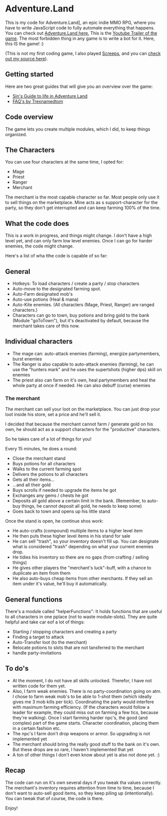 # Adventure.Land

This is my code for Adventure.Land], an epic indie MMO RPG, where you have to write JavaScript code to fully automate everything that happens. You can check out [Adventure.Land here.](https://adventure.land/) This is the [Youtube Trailer of the game](
https://www.youtube.com/watch?v=HJAj9u2TEZc).
The most forbidden thing in any game is to write a bot for it. Here, this IS the game! :)

(This is not my first coding game, I also played [Screeps](https://screeps.com/), and you can [check out my source here](https://github.com/johnnyawesome/Screeps)).

## Getting started

Here are two great guides that will give you an overview over the game:

- [Sin's Guide to life in Adventure Land](https://steamcommunity.com/sharedfiles/filedetails/?id=1636142608)
- [FAQ's by Trexnamedtom](https://steamcommunity.com/sharedfiles/filedetails/?id=1640326394)

## Code overview

The game lets you create multiple modules, which I did, to keep things organized.

## The Characters

You can use four characters at the same time, I opted for:

- Mage
- Priest
- Ranger
- Merchant

The merchant is the most capable character so far. Most people only use it to sell things on the marketplace.
Mine acts as s support-character for the party, so they don't get interrupted and can keep farming 100% of the time.

## What the code does

This is a work in progress, and things might change. I don't have a high level yet, and can only farm low level enemies.
Once I can go for harder enemies, the code might change.

Here's a list of wha tthe code is capable of so far:

## General

- Hotkeys: To load characters / create a party / stop characters
- Auto-move to the designated farming spot.
- Auto-Farm designated mob's
- Auto-use potions (Heal & mana)
- Auto-Kite enemies. (All characters (Mage, Priest, Ranger) are ranged characters.)
- Characters can go to town, buy potions and bring gold to the bank (Module "goToTown"), but it's deactivated by default, because the merchant takes care of this now.

## Individual characters

- The mage can: auto-attack enemies (farming), energize partymembers, burst enemies
- The Ranger is also capable to auto-attack enemies (farming), he can use the "hunters mark" and he uses the supertshots (higher dps) skill on enemies
- The priest also can farm on it's own, heal partymembers and heal the whole party at once if needed. He can also debuff (curse) enemies

### The merchant

The merchant can sell your loot on the marketplace. You can just drop your loot inside his store, set a price and he'll sell it.

I decided that because the merchant cannot farm / generate gold on his own, he should act as a support characters for the "productive" characters.

So he takes care of a lot of things for you!

Every 15 minutes, he does a round:

- Close the merchant stand
- Buys potions for all characters
- Walks to the current farming spot
- Delivers the potions to all characters
- Gets all their items...
- ...and all their gold
- Buys scrolls if needed to upgrade the items he got
- Exchanges any gems / chests he got
- Deposits all gold above a certain limit in the bank. (Remember, to auto-buy things, he cannot deposit all gold, he needs to keep some)
- Goes back to town and opens up his little stand

Once the stand is open, he continue shos work:

- He auto-crafts (compound) multiple items to a higher level item
- He then puts these higher level items in his stand for sale
- He can sell "trash", so your inventory doesn't fill up. You can designate what is considered "trash" depending on what your current enemies drop.
- He tidies his inventory so there are no gaps (from crafting / selling things)
- He gives other players the "merchant's luck"-buff, with a chance to duplicate an item from them
- He also auto-buys cheap items from other merchants. If they sell an item under it's value, he'll buy it automatically. 

## General functions

There's a  module called "helperFunctions": It holds functions that are useful to all characters in one pplace (not to waste module-slots). They are quite helpful and take car eof a lot of things:

- Starting / stopping characters and creating a party
- Finding a target to attack
- Auto-Transfer loot (to the merchant)
- Relocate potions to slots that are not tansferred to the merchant
- handle party-invitations

## To do's

- At the moment, I do not have all skills unlocked. Therefor, I have not written code for them yet.
- Also, I farm weak enemies. There is no party-coordination going on atm. I chose to farm weak mob's to be able to 1-shot them  (which ideally gives me 3 mob kills per tick). Coordinating the party would interfere with maximum farming efficiency. (If the characters would follow a leader for example, they could miss out on farming a few tics, because they're walking). Once I start farming harder npc's, the good (and complex) part of the game starts. Character coordination, placing them in a certain fashion etc.
- The npc's I farm don't drop weapons or armor. So upgrading is not implemented yet
- The merchant should bring the really good stuff to the bank on it's own. But these drops are so rare, I haven't implemented that yet
- A ton of other things I don't even know about yet is also not done yet. :)

## Recap

The code can run on it's own several days if you tweak tha values correctly. The merchant's inventory requires attention from time to time, because I don't want to auto-sell good items, so they keep piling up (intentionally). You can tweak that of course, the code is there.

Enjoy!
